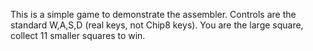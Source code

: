 This is a simple game to demonstrate the assembler. Controls are the standard W,A,S,D (real keys, not Chip8 keys). You are the large square, collect 11 smaller squares to win.
